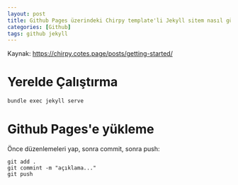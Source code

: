 ```yaml
---
layout: post
title: Github Pages üzerindeki Chirpy template'li Jekyll sitem nasıl güncellenir?
categories: [Github]
tags: github jekyll
---
```

Kaynak: <https://chirpy.cotes.page/posts/getting-started/>

# Yerelde Çalıştırma
```sh
bundle exec jekyll serve
```
# Github Pages'e yükleme
Önce düzenlemeleri yap, sonra commit, sonra push:
```
git add .
git commint -m "açıklama..."
git push
```
